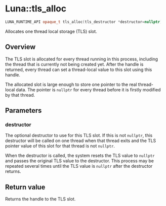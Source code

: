 # Luna::tls_alloc

```c++
LUNA_RUNTIME_API opaque_t tls_alloc(tls_destructor *destructor=nullptr)
```

Allocates one thread local storage (TLS) slot. 

## Overview
The TLS slot is allocated for every thread running in this process, including the thread that is currently not being created yet. After the handle is returned, every thread can set a thread-local value to this slot using this handle.

The allocated slot is large enough to store one pointer to the real thread-local data. The pointer is `nullptr` for every thread before it is firstly modified by that thread. 

## Parameters
### destructor
The optional destructor to use for this TLS slot. If this is not `nullptr`, this destructor will be called on one thread when that thread exits and the TLS pointer value of this slot for that thread is not `nullptr`.


When the destructor is called, the system resets the TLS value to `nullptr` and passes the original TLS value to the destructor. This process may be repeated several times until the TLS value is `nullptr` after the destructor returns.

## Return value
Returns the handle to the TLS slot. 

